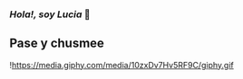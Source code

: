 ### *Hola!, soy Lucia* 👋

## Pase y chusmee

!https://media.giphy.com/media/10zxDv7Hv5RF9C/giphy.gif

<!--
**lup3z/lup3z** is a ✨ _special_ ✨ repository because its `README.md` (this file) appears on your GitHub profile.
-->
